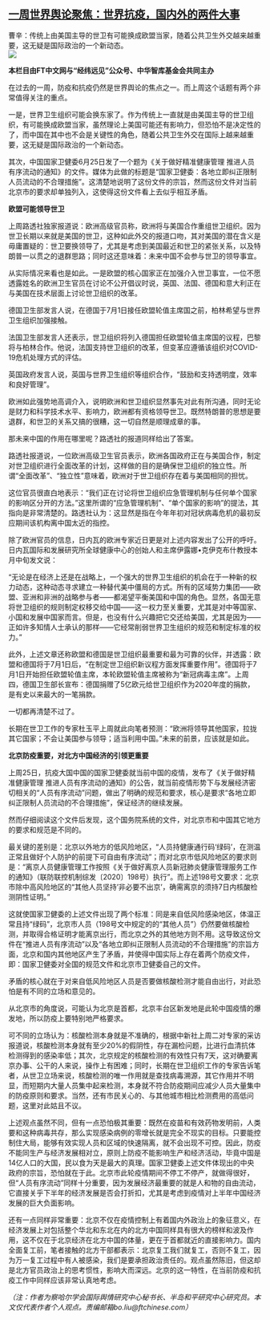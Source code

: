 <!--1593373918000-->
[一周世界舆论聚焦：世界抗疫，国内外的两件大事](https://cn.ft.com/story/001088307?full=y)
------

<div></div><div class="story-lead">曹辛：传统上由美国主导的世卫有可能换成欧盟当家，随着公共卫生外交越来越重要，这无疑是国际政治的一个新动态。</div><div class=" story-image image"><img src="https://thumbor.ftacademy.cn/unsafe/1340x754/https://thumbor.ftacademy.cn/unsafe/picture/4/000095494_piclink.jpg"></div><div class="story-body"><div id="story-body-container"><p><b>本栏目由FT中文网与“经纬远见”公众号、中华智库基金会共同主办</b></p><p>在过去的一周，防疫和抗疫仍然是世界舆论的焦点之一。而上周这个话题有两个非常值得关注的重点。</p><p>一是，世界卫生组织可能会换东家了。作为传统上一直就是由美国主导的世卫组织，有可能换成欧盟当家，虽然理论上美国可能还有影响力，但恐怕不是决定性的了，而中国在其中也不会是关键性的角色，随着公共卫生外交在国际上越来越重要，这无疑是国际政治的一个新动态。</p><p>其次，中国国家卫健委6月25日发了一个题为《关于做好精准健康管理 推进人员有序流动的通知》的文件。媒体为此做的标题是“国家卫健委：各地立即纠正限制人员流动的不合理措施”。这清楚地说明了这份文件的宗旨，然而这份文件对当前北京市的要求却单独列入，这使得这份文件看上去似乎相互矛盾。</p><div  data-o-ads-name="mpu-middle1" class="o-ads in-article-advert" data-o-ads-formats-default="false"  data-o-ads-formats-small="FtcMobileMpu"  data-o-ads-formats-medium="FtcMpu" data-o-ads-formats-large="FtcMpu" data-o-ads-formats-extra="FtcMpu" data-o-ads-targeting="cnpos=middle1;" data-cy='[{"devices":["PC","iPhoneWeb","AndroidWeb","iPhoneApp","AndroidApp"],"pattern":"MPU","position":"Middle1","container":"mpuInStory"}]'></div><p><b>欧盟可能领导世卫</b></p><p>上周路透社独家报道说：欧洲高级官员称，欧洲将与美国合作重组世卫组织。因为世卫长期以来就是美国的世卫，这种如此外交的报道口吻，其对美国的潜在含义是毋庸置疑的：世卫要换领导了，尤其是考虑到美国最近和世卫的紧张关系，以及特朗普一以贯之的退群思路；同时这还意味着：未来中国不会参与世卫的领导事宜。</p><p>从实际情况来看也是如此。一是欧盟的核心国家正在加强介入世卫事宜，一位不愿透露姓名的欧洲卫生官员在讨论不公开倡议时说，英国、法国、德国和意大利正在与美国在技术层面上讨论世卫组织的改革。</p><p>德国卫生部发言人说，在德国于7月1日接任欧盟轮值主席国之前，柏林希望与世界卫生组织加强接触。</p><p>法国卫生部发言人还表示，世卫组织将列入德国担任欧盟轮值主席国的议程，巴黎将与柏林合作。他说，法国支持世卫组织的改革，但变革应遵循该组织对COVID-19危机处理方式的评估。</p><p>英国政府发言人说，英国与世界卫生组织等组织合作，“鼓励和支持透明度，效率和良好管理”。</p><div data-o-ads-name="mpu-middle2" class="o-ads in-article-advert" data-o-ads-formats-default="false"  data-o-ads-formats-small="FtcMobileMpu"  data-o-ads-formats-medium="false" data-o-ads-formats-large="false" data-o-ads-formats-extra="false" data-o-ads-targeting="cnpos=middle2;" data-cy='[{"devices":["iPhoneWeb","AndroidWeb","iPhoneApp","AndroidApp"],"pattern":"MPU","position":"Middle2","container":"mpuInStory"}]'></div><p>欧洲如此强势地高调介入，说明欧洲和世卫组织显然事先对此有所沟通，同时无论是财力和科学技术水平、影响力，欧洲都有资格领导世卫。既然特朗普的思想是要退群，和世卫的关系又搞的很糟，这一切自然是顺理成章的事。</p><p>那未来中国的作用在哪里呢？路透社的报道同样给出了答案。</p><p>路透社报道说，一位欧洲高级卫生官员表示，欧洲各国政府正在与美国合作，制定对世卫组织进行全面改革的计划，这样做的目的是确保世卫组织的独立性。所谓“全面改革”、“独立性”意味着，欧洲对于世卫组织存在着与美国相同的担忧。</p><p>这位官员很直白地表示：“我们正在讨论将世卫组织应急管理机制与任何单个国家的影响区分开的方法。”这里所谓的“应急管理机制”、“单个国家的影响”的提法，其指向是非常清楚的。路透社认为：这显然是指在今年年初对冠状病毒危机的最初反应期间该机构离中国太近的指控。</p><p>除了欧洲官员的信息，日内瓦的欧洲专家近日更是对上述内容发出了公开的呼吁。日内瓦国际和发展研究所全球健康中心的创始人和主席伊露娜•克伊克布什教授本月中旬发文说：</p><div data-o-ads-name="mpu-middle3" class="o-ads in-article-advert" data-o-ads-formats-default="false"  data-o-ads-formats-small="FtcMobileMpu"  data-o-ads-formats-medium="false" data-o-ads-formats-large="false" data-o-ads-formats-extra="false" data-o-ads-targeting="cnpos=middle3;" data-cy='[{"devices":["iPhoneWeb","AndroidWeb","iPhoneApp","AndroidApp"],"pattern":"MPU","position":"Middle3","container":"mpuInStory"}]'></div><p>“无论是在经济上还是在战略上，一个强大的世界卫生组织的机会在于一种新的权力动态，这种动态寻求建立一种替代美中僵局的方式。所有的区域势力集团——欧盟、亚洲和非洲的战略参与者——都渴望平衡美国和中国的角色。显然，各国无意将世卫组织的规则制定权移交给中国——这一权力至关重要，尤其是对中等国家、小国和发展中国家而言。但是，也没有什么兴趣把它交还给美国，尤其是因为——正如许多知情人士承认的那样——它经常削弱世界卫生组织的规范和制定标准的权力。”</p><p>此外，上述文章还称欧盟和德国是世卫组织最重要和最为可靠的伙伴，并透露：欧盟和德国将于7月1日后，“在制定世卫组织新议程方面发挥重要作用”。德国将于7月1日开始担任欧盟轮值主席，本轮欧盟轮值主席被称为“新冠病毒主席”。上周四，德国卫生部长宣布：德国捐赠了5亿欧元给世卫组织作为2020年度的捐款，是有史以来最大的一笔捐款。</p><p>一切都再清楚不过了。</p><p>长期在世卫工作的专家杜玉平上周就此向笔者预测：“欧洲将领导其他国家，拉拢其它国家；不会让美国参与领导；适当利用中国。”未来的前景，应该就是如此。</p><p><b>北京防疫重要，对北方中国经济的引领更重要</b></p><div data-o-ads-name="mpu-middle4" class="o-ads in-article-advert" data-o-ads-formats-default="false"  data-o-ads-formats-small="FtcMobileMpu"  data-o-ads-formats-medium="false" data-o-ads-formats-large="false" data-o-ads-formats-extra="false" data-o-ads-targeting="cnpos=middle4;" data-cy='[{"devices":["iPhoneWeb","AndroidWeb","iPhoneApp","AndroidApp"],"pattern":"MPU","position":"Middle4","container":"mpuInStory"}]'></div><p>上周25日，抗疫大国中国的国家卫健委就当前中国的疫情，发布了《关于做好精准健康管理 推进人员有序流动的通知》的公告，就当前疫情形势下与发展经济密切相关的“人员有序流动”问题，做出了明确的规范和要求，核心是要求“各地立即纠正限制人员流动的不合理措施”，保证经济的继续发展。</p><p>然而仔细阅读这个文件后发现，这个国务院系统的文件，对北京市和中国其它地方的要求和规范是不同的。</p><p>最关键的差别是：北京以外地方的低风险地区，“人员持健康通行码‘绿码’，在测温正常且做好个人防护的前提下可自由有序流动”；而对北京市低风险地区的要求则是：“离京人员健康管理工作按照《关于做好离京人员新冠肺炎健康管理服务工作的通知》（联防联控机制综发〔2020〕198号）执行”。而上述198号文要求：北京市除中高风险地区的“其他人员坚持’非必要不出京’，确需离京的须持7日内核酸检测阴性证明。”</p><p>这就使国家卫健委的上述文件出现了两个标准：同是来自低风险感染地区，体温正常且持“绿码”，北京市人员（198号文中规定的的“其他人员”）仍然要做核酸检测，并取得合格证明才能离京出行，而北京之外的其他地方则不用。这导致这份文件在“推进人员有序流动”以及“各地立即纠正限制人员流动的不合理措施”的宗旨方面，北京和国内其他地区产生了矛盾，并使得中国实际上存在着两个防疫文件，即：国家卫健委对全国的规范文件和北京市卫健委自己的文件。</p><p>矛盾的核心就在于对来自低风险地区人员是否要做核酸检测才能自由出行，对此恐怕是有不同的立场和意见的。</p><div data-o-ads-name="mpu-middle5" class="o-ads in-article-advert" data-o-ads-formats-default="false"  data-o-ads-formats-small="FtcMobileMpu"  data-o-ads-formats-medium="false" data-o-ads-formats-large="false" data-o-ads-formats-extra="false" data-o-ads-targeting="cnpos=middle5;" data-cy='[{"devices":["iPhoneWeb","AndroidWeb","iPhoneApp","AndroidApp"],"pattern":"MPU","position":"Middle4","container":"mpuInStory"}]'></div><p>从北京市的角度说，可能认为北京是首都，北京丰台区新发地是此轮中国疫情的爆发地，所以防疫上要特别地严格要求。</p><p>可不同的立场认为：核酸检测本身就是不准确的，根据中新社上周二对专家的采访报道说，核酸检测本身就有至少20%的假阴性，存在漏检问题，比进行血清抗体检测得到的感染率低；其次，北京规定的核酸检测的有效性只有7天，这对确要离京办事、公干的人来说，操作上有困难；同时，长期在世卫组织工作的专家告诉笔者，从世卫立场来说，核酸检测的唯一作用就是查找病毒溯源，其它作用并不明显，而短期内大量人员集中起来检测，本身就不符合防疫期间应减少人员大量集中的防疫原则和要求。当然，还有市民关心的、与其他城市相比检测费用的高低问题，这里对此姑且不议。</p><p>上述观点虽然不同，但有一点恐怕极其重要：既然在疫苗和有效药物发明前，人类要和这种病毒共存，那么实现感染病例的零增长就是完全不现实的目标。只要能控制住大局，能够有效实现人员和区域的快速隔离，就不会出现不可控。因此，防疫不能同生产与经济发展相对立，原则上防疫不能影响生产和经济活动，毕竟中国是14亿人口的大国，民以食为天是最大的真理。国家卫健委上述文件体现出的中央政府的宗旨，恐怕就在于此。北京市此轮疫情期间不停工不停产，就做得很好，但“人员有序流动”同样十分重要，因为发展经济最重要的就是人和物的自由流动，它直接关乎下半年的经济发展是否会打折扣，尤其是考虑到疫情对上半年中国经济发展的巨大负面影响。</p><p>还有一点同样非常重要：北京不仅在疫情控制上有着国内外政治上的象征意义，在经济发展上对包括整个华北和东北在内的北方中国同样具有很大的榜样和波及作用，这不仅在于北京经济在北方中国的体量，更在于首都就近的直接影响力。国内全面复工前，笔者接触的北方干部都表示：北京复工我们就复工，否则不复工，因为万一复工过程中有人被感染，我们是要承担政治责任的。观点虽然陈旧，但这却是北方官员政治上的思考惯性，影响大而深远。北京的这一特性，在当前防疫和抗疫工作中同样应该非常认真地考虑。</p><p><i>（注：作者为察哈尔学会国际舆情研究中心秘书长、半岛和平研究中心研究员。本文仅代表作者个人观点。责编邮箱bo.liu@ftchinese.com）</i></p></div><div class="clearfloat"></div></div>
